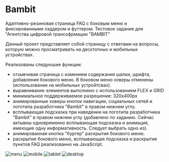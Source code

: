 # Bambit

Адаптивно-резиновая страница FAQ с боковым меню и фиксированными хэддером и футтером. 
Тестовое задание для "Агентства цифровой трансофрмации "BAMBIT"

Данный проект представляет собой страницу с ответами на вопросы, которую можно просматривать на десктопных и мобильных устройствах.

Реализованы следуюшие функции:

- отзывчивая страница с измением содержания шапки, шрифта, добавления бокового меню. В боковом меню ховеры отменены (использование на мобильных устройтсвах).
- выравнивание элементов выполнено с использованием FLEX и GRID
- минимальное поддерживаемое разрешение: 320х400px
- анимированные ховеры кнопок навигации, социальных сетей и логотипа разработчика "Bambit" в правом нижнем углу.
- всплывающая подсказка при наведении на логотипа разработчика "Bambit" в правом нижнем углу (добавлено по заданию. Сейчас актывны одновременно всплывающая подсказка и анимация, имеющие одну информативность. Следует выбрать одно из).
- анимированная кнопка "бургер" раскрытия бокового меню.
- раскрытие бокового меню, всплывающая подсказка и раскрытие пунктов FAQ реализованно на JavaScript.

![menu](https://user-images.githubusercontent.com/105170642/200370353-bd32ddb6-970c-4f8e-b2be-c385387c2bfd.png)
![mobile](https://user-images.githubusercontent.com/105170642/200370372-e47a6c48-8486-4688-9ac6-134ae78940a6.png)
![tablet](https://user-images.githubusercontent.com/105170642/200370381-d41fa787-de39-4c84-a298-9ba00caebd26.png)
![desktop](https://user-images.githubusercontent.com/105170642/200370384-a1577809-3bb3-421f-91c3-0a7d39d8a296.png)
